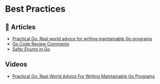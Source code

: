 # Best Practices

## 📕 Articles
- [Practical Go: Real world advice for writing maintainable Go programs](https://dave.cheney.net/practical-go/presentations/gophercon-israel.html)
- [Go Code Review Comments](https://github.com/golang/go/wiki/CodeReviewComments)
- [Safer Enums in Go](https://threedots.tech/post/safer-enums-in-go/)

## Videos
- [Practical Go: Real World Advice For Writing Maintainable Go Programs](https://www.youtube.com/watch?v=EXrEd1-GZR0)
